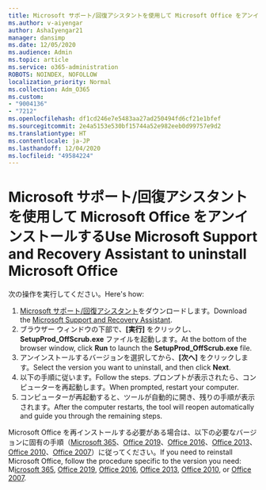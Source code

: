 ```yaml
---
title: Microsoft サポート/回復アシスタントを使用して Microsoft Office をアンインストールする
ms.author: v-aiyengar
author: AshaIyengar21
manager: dansimp
ms.date: 12/05/2020
ms.audience: Admin
ms.topic: article
ms.service: o365-administration
ROBOTS: NOINDEX, NOFOLLOW
localization_priority: Normal
ms.collection: Adm_O365
ms.custom:
- "9004136"
- "7212"
ms.openlocfilehash: df1cd246e7e5483aa27ad250494fd6cf21e1bfef
ms.sourcegitcommit: 2e4a5153e530bf15744a52e982eeb0d99757e9d2
ms.translationtype: HT
ms.contentlocale: ja-JP
ms.lasthandoff: 12/04/2020
ms.locfileid: "49584224"
---
```

# <a name="use-microsoft-support-and-recovery-assistant-to-uninstall-microsoft-office"></a><span data-ttu-id="7b64e-102">Microsoft サポート/回復アシスタントを使用して Microsoft Office をアンインストールする</span><span class="sxs-lookup"><span data-stu-id="7b64e-102">Use Microsoft Support and Recovery Assistant to uninstall Microsoft Office</span></span>

<span data-ttu-id="7b64e-103">次の操作を実行してください。</span><span class="sxs-lookup"><span data-stu-id="7b64e-103">Here's how:</span></span>

1. <span data-ttu-id="7b64e-104">[Microsoft サポート/回復アシスタント](https://go.microsoft.com/fwlink/?linkid=2139122)をダウンロードします。</span><span class="sxs-lookup"><span data-stu-id="7b64e-104">Download the [Microsoft Support and Recovery Assistant](https://go.microsoft.com/fwlink/?linkid=2139122).</span></span>
1. <span data-ttu-id="7b64e-105">ブラウザー ウィンドウの下部で、**[実行]** をクリックし、**SetupProd_OffScrub.exe** ファイルを起動します。</span><span class="sxs-lookup"><span data-stu-id="7b64e-105">At the bottom of the browser window, click **Run** to launch the **SetupProd_OffScrub.exe** file.</span></span>
1. <span data-ttu-id="7b64e-106">アンインストールするバージョンを選択してから、**[次へ]** をクリックします。</span><span class="sxs-lookup"><span data-stu-id="7b64e-106">Select the version you want to uninstall, and then click **Next**.</span></span>
1. <span data-ttu-id="7b64e-107">以下の手順に従います。</span><span class="sxs-lookup"><span data-stu-id="7b64e-107">Follow the steps.</span></span> <span data-ttu-id="7b64e-108">プロンプトが表示されたら、コンピューターを再起動します。</span><span class="sxs-lookup"><span data-stu-id="7b64e-108">When prompted, restart your computer.</span></span>
1. <span data-ttu-id="7b64e-109">コンピューターが再起動すると、ツールが自動的に開き、残りの手順が表示されます。</span><span class="sxs-lookup"><span data-stu-id="7b64e-109">After the computer restarts, the tool will reopen automatically and guide you through the remaining steps.</span></span>

<span data-ttu-id="7b64e-110">Microsoft Office を再インストールする必要がある場合は、以下の必要なバージョンに固有の手順（[Microsoft 365](https://go.microsoft.com/fwlink/?linkid=2138843)、[Office 2019](https://go.microsoft.com/fwlink/?linkid=2138843)、[Office 2016](https://go.microsoft.com/fwlink/?linkid=2138919)、[Office 2013](https://go.microsoft.com/fwlink/?linkid=2138919)、[Office 2010](https://go.microsoft.com/fwlink/?linkid=2139237)、[Office 2007](https://go.microsoft.com/fwlink/?linkid=2138644)）に従ってください。</span><span class="sxs-lookup"><span data-stu-id="7b64e-110">If you need to reinstall Microsoft Office, follow the procedure specific to the version you need: M[icrosoft 365](https://go.microsoft.com/fwlink/?linkid=2138843), [Office 2019](https://go.microsoft.com/fwlink/?linkid=2138843), [Office 2016](https://go.microsoft.com/fwlink/?linkid=2138919), [Office 2013](https://go.microsoft.com/fwlink/?linkid=2138919), [Office 2010](https://go.microsoft.com/fwlink/?linkid=2139237), or [Office 2007](https://go.microsoft.com/fwlink/?linkid=2138644).</span></span>